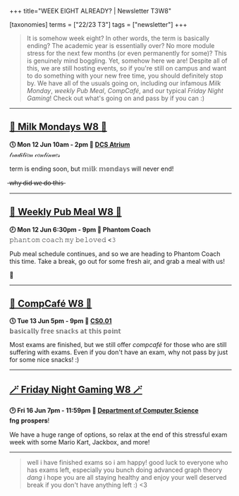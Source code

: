 +++
title="WEEK EIGHT ALREADY? | Newsletter T3W8"

[taxonomies]
terms = ["22/23 T3"]
tags = ["newsletter"]
+++
> It is somehow week eight? In other words, the term is basically ending? The academic year is essentially over? No more module stress for the next few months (or even permanently for some)?
>This is genuinely mind boggling. Yet, somehow here we are! Despite all of this, we are still hosting events, so if you're still on campus and want to do something with your new free time, you should definitely stop by.
>  We have all of the usuals going on, including our infamous *Milk Monday*, *weekly Pub Meal*, *CompCafé*, and our typical *Friday Night Gaming*!
> Check out what's going on and pass by if you can :)
***

## **[🥛 Milk Mondays W8 🥛](https://uwcs.co.uk/events/mm-22t3w8/)**
**🕔 Mon 12 Jun 10am - 2pm  📍 [DCS Atrium](https://campus.warwick.ac.uk/?cmsid=14)**  
𝓉𝓇𝒶𝒹𝒾𝓉𝒾𝑜𝓃 𝒸𝑜𝓃𝓉𝒾𝓃𝓊𝑒𝓈

term is ending soon, but 𝕞𝕚𝕝𝕜 𝕞𝕠𝕟𝕕𝕒𝕪𝕤 will never end!

 ̶w̶h̶y̶ ̶d̶i̶d̶ ̶w̶e̶ ̶d̶o̶ ̶t̶h̶i̶s̶
***

## **[🍕 Weekly Pub Meal W8 🍕](https://uwcs.co.uk/events/pub-meal-22t3w8)**
**🕗 Mon 12 Jun 6:30pm - 9pm  📍 Phantom Coach**  
𝚙𝚑𝚊𝚗𝚝𝚘𝚖 𝚌𝚘𝚊𝚌𝚑 𝚖𝚢 𝚋𝚎𝚕𝚘𝚟𝚎𝚍 <𝟹

Pub meal schedule continues, and so we are heading to Phantom Coach this time. Take a break, go out for some fresh air, and grab a meal with us!

👻
***

## **[🍰 CompCafé W8 🍰](https://uwcs.co.uk/events/compcafe-22t3w8/)**
**🕔 Tue 13 Jun 5pm - 9pm  📍 [CS0.01](https://campus.warwick.ac.uk/?cmsid=1557)**  
𝕓𝕒𝕤𝕚𝕔𝕒𝕝𝕝𝕪 𝕗𝕣𝕖𝕖 𝕤𝕟𝕒𝕔𝕜𝕤 𝕒𝕥 𝕥𝕙𝕚𝕤 𝕡𝕠𝕚𝕟𝕥

Most exams are finished, but we still offer *compcafé* for those who are still suffering with exams. Even if you don't have an exam, why not pass by just for some nice snacks! :)
***

## **[🪄 Friday Night Gaming W8 🪄](https://uwcs.co.uk/events/fng-22t3w8/)**
**🕑 Fri 16 Jun 7pm - 11:59pm  📍 [Department of Computer Science](https://campus.warwick.ac.uk/?cmsid=14)**  
𝐟𝐧𝐠 𝐩𝐫𝐨𝐬𝐩𝐞𝐫𝐬!

We have a huge range of options, so relax at the end of this stressful exam week with some Mario Kart, Jackbox, and more!
***

> well i have finished exams so i am happy!
> good luck to everyone who has exams left, especially you bunch doing advanced graph theory *dang*
> i hope you are all staying healthy and enjoy your well deserved break if you don't have anything left :) <3